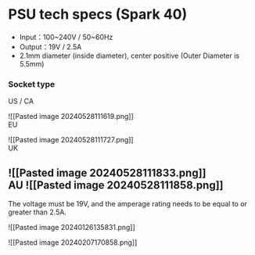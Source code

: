 # PSU tech specs (Spark 40)

-   Input：100~240V / 50~60Hz
-   Output：19V / 2.5A 
-   2.1mm diameter (inside diameter), center positive
	(Outer Diameter is 5.5mm)


### Socket type

US / CA

![[Pasted image 20240528111619.png]]
<br>
EU

![[Pasted image 20240528111727.png]]
<br>
UK

![[Pasted image 20240528111833.png]]
<br>
AU
![[Pasted image 20240528111858.png]]
<br>
---
The voltage must be 19V, and the amperage rating needs to be equal to or greater than 2.5A.
 
![[Pasted image 20240126135831.png]]

![[Pasted image 20240207170858.png]]

